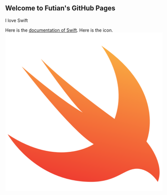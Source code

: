 ## Welcome to Futian's GitHub Pages

I love Swift

Here is the [documentation of Swift](https://swift.org/documentation/). Here is the icon. ![icon of Swift](Swift.png)
